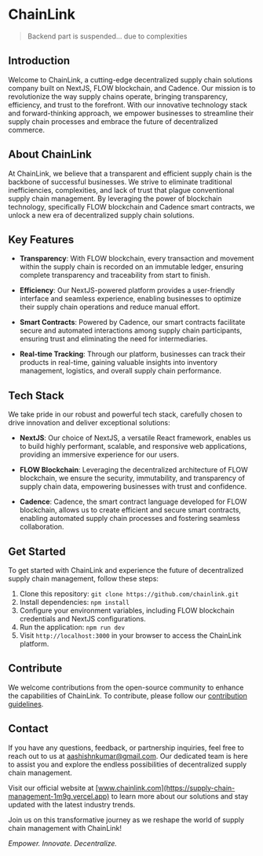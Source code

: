 # ChainLink

> Backend part is suspended... due to complexities

## Introduction

Welcome to ChainLink, a cutting-edge decentralized supply chain solutions company built on NextJS, FLOW blockchain, and Cadence. Our mission is to revolutionize the way supply chains operate, bringing transparency, efficiency, and trust to the forefront. With our innovative technology stack and forward-thinking approach, we empower businesses to streamline their supply chain processes and embrace the future of decentralized commerce.

## About ChainLink

At ChainLink, we believe that a transparent and efficient supply chain is the backbone of successful businesses. We strive to eliminate traditional inefficiencies, complexities, and lack of trust that plague conventional supply chain management. By leveraging the power of blockchain technology, specifically FLOW blockchain and Cadence smart contracts, we unlock a new era of decentralized supply chain solutions.

## Key Features

- **Transparency**: With FLOW blockchain, every transaction and movement within the supply chain is recorded on an immutable ledger, ensuring complete transparency and traceability from start to finish.

- **Efficiency**: Our NextJS-powered platform provides a user-friendly interface and seamless experience, enabling businesses to optimize their supply chain operations and reduce manual effort.

- **Smart Contracts**: Powered by Cadence, our smart contracts facilitate secure and automated interactions among supply chain participants, ensuring trust and eliminating the need for intermediaries.

- **Real-time Tracking**: Through our platform, businesses can track their products in real-time, gaining valuable insights into inventory management, logistics, and overall supply chain performance.

## Tech Stack

We take pride in our robust and powerful tech stack, carefully chosen to drive innovation and deliver exceptional solutions:

- **NextJS**: Our choice of NextJS, a versatile React framework, enables us to build highly performant, scalable, and responsive web applications, providing an immersive experience for our users.

- **FLOW Blockchain**: Leveraging the decentralized architecture of FLOW blockchain, we ensure the security, immutability, and transparency of supply chain data, empowering businesses with trust and confidence.

- **Cadence**: Cadence, the smart contract language developed for FLOW blockchain, allows us to create efficient and secure smart contracts, enabling automated supply chain processes and fostering seamless collaboration.

## Get Started

To get started with ChainLink and experience the future of decentralized supply chain management, follow these steps:

1. Clone this repository: `git clone https://github.com/chainlink.git`
2. Install dependencies: `npm install`
3. Configure your environment variables, including FLOW blockchain credentials and NextJS configurations.
4. Run the application: `npm run dev`
5. Visit `http://localhost:3000` in your browser to access the ChainLink platform.

## Contribute

We welcome contributions from the open-source community to enhance the capabilities of ChainLink. To contribute, please follow our [contribution guidelines](CONTRIBUTING.md).

## Contact

If you have any questions, feedback, or partnership inquiries, feel free to reach out to us at aashishnkumar@gmail.com. Our dedicated team is here to assist you and explore the endless possibilities of decentralized supply chain management.

Visit our official website at [www.chainlink.com](https://supply-chain-management-1m9g.vercel.app) to learn more about our solutions and stay updated with the latest industry trends.

Join us on this transformative journey as we reshape the world of supply chain management with ChainLink!

*Empower. Innovate. Decentralize.*
